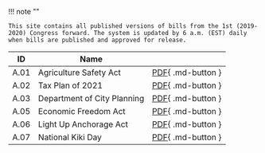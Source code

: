 !!! note ""

    This site contains all published versions of bills from the 1st (2019-2020) Congress forward. The system is updated by 6 a.m. (EST) daily when bills are published and approved for release.


| ID          | Name                        |                       |
| ----------- | ----------------------------|-----------------------|
| A.01        | Agriculture Safety Act      |[PDF](#){ .md-button } |
| A.02        | Tax Plan of 2021            |[PDF](#){ .md-button } |
| A.03        | Department of City Planning |[PDF](#){ .md-button } |
| A.05        | Economic Freedom Act        |[PDF](#){ .md-button } |
| A.06        | Light Up Anchorage Act      |[PDF](#){ .md-button } |
| A.07        | National Kiki Day           |[PDF](#){ .md-button } |
